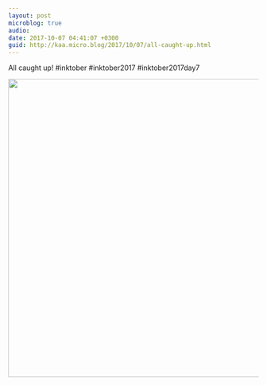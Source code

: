 ```yaml
---
layout: post
microblog: true
audio: 
date: 2017-10-07 04:41:07 +0300
guid: http://kaa.micro.blog/2017/10/07/all-caught-up.html
---
```

All caught up! #inktober #inktober2017 #inktober2017day7

<img src="https://micro.kaa.bz/uploads/2018/d49b56ebb9.jpg" width="600" height="600" />
